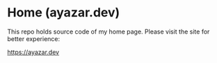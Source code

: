 # Home (ayazar.dev)

This repo holds source code of my home page. Please visit the site for better
experience:

<https://ayazar.dev>
